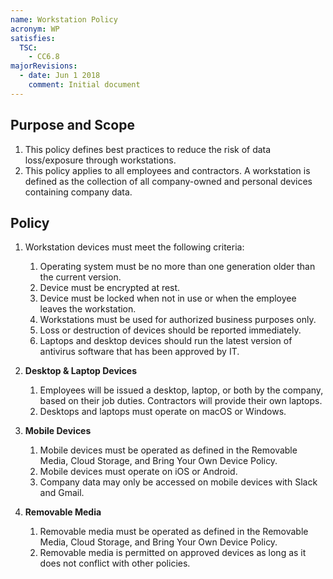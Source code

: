 ```yaml
---
name: Workstation Policy
acronym: WP
satisfies:
  TSC:
    - CC6.8
majorRevisions:
  - date: Jun 1 2018
    comment: Initial document
---
```


## Purpose and Scope

1. This policy defines best practices to reduce the risk of data loss/exposure through workstations.
2. This policy applies to all employees and contractors. A workstation is defined as the collection of all company-owned and personal devices containing company data.

## Policy

1. Workstation devices must meet the following criteria:

   1. Operating system must be no more than one generation older than the current version.
   2. Device must be encrypted at rest.
   3. Device must be locked when not in use or when the employee leaves the workstation.
   4. Workstations must be used for authorized business purposes only.
   5. Loss or destruction of devices should be reported immediately.
   6. Laptops and desktop devices should run the latest version of antivirus software that has been approved by IT.

2. **Desktop & Laptop Devices**

   1. Employees will be issued a desktop, laptop, or both by the company, based on their job duties. Contractors will provide their own laptops.
   2. Desktops and laptops must operate on macOS or Windows.

3. **Mobile Devices**

   1. Mobile devices must be operated as defined in the Removable Media, Cloud Storage, and Bring Your Own Device Policy.
   2. Mobile devices must operate on iOS or Android.
   3. Company data may only be accessed on mobile devices with Slack and Gmail.

4. **Removable Media**
   1. Removable media must be operated as defined in the Removable Media, Cloud Storage, and Bring Your Own Device Policy.
   2. Removable media is permitted on approved devices as long as it does not conflict with other policies.
